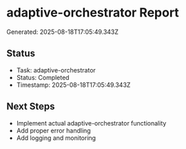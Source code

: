 # adaptive-orchestrator Report

Generated: 2025-08-18T17:05:49.343Z

## Status
- Task: adaptive-orchestrator
- Status: Completed
- Timestamp: 2025-08-18T17:05:49.343Z

## Next Steps
- Implement actual adaptive-orchestrator functionality
- Add proper error handling
- Add logging and monitoring

